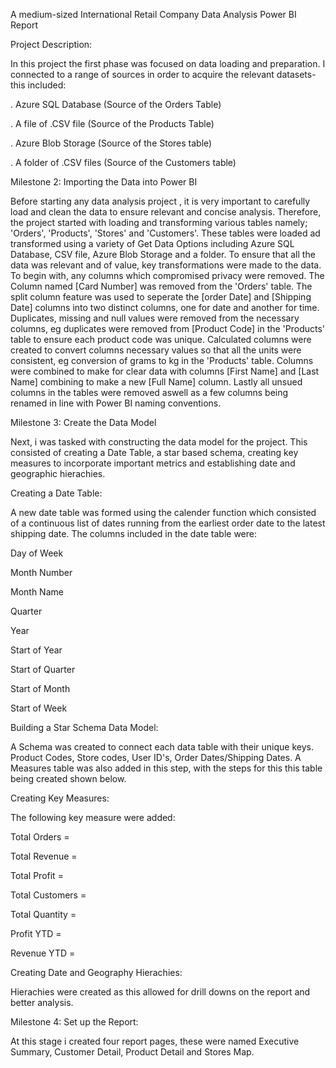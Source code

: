 A medium-sized International Retail Company Data Analysis Power BI Report

Project Description:

In this project the first phase was focused on data loading and preparation. I connected to a range of sources in order to acquire the relevant datasets- this included:

. Azure SQL Database (Source of the Orders Table)

. A file of .CSV file (Source of the Products Table)

. Azure Blob Storage (Source of the Stores table)

. A folder of .CSV files (Source of the Customers table)

Milestone 2: Importing the Data into Power BI

Before starting any data analysis project , it is very important to carefully load and clean the data to ensure relevant and concise analysis. Therefore, the project started with loading and transforming various tables namely; 'Orders', 'Products', 'Stores' and 'Customers'. These tables were loaded ad transformed using a variety of Get Data Options including Azure SQL Database, CSV file, Azure Blob Storage and a folder.
To ensure that all the data was relevant and of value, key transformations were made to the data. To begin with, any columns which compromised privacy were removed. The Column named [Card Number] was removed from the 'Orders' table. The split column feature was used to seperate the [order Date] and [Shipping Date] columns into two distinct columns, one for date and another for time.
Duplicates, missing and null values were removed from the necessary columns, eg duplicates were removed from [Product Code] in the 'Products' table to ensure each product code was unique. Calculated columns were created to convert columns necessary values so that all the units were consistent, eg conversion of grams to kg in the 'Products' table.
Columns were combined to make for clear data with columns [First Name] and [Last Name] combining to make a new [Full Name] column. Lastly all unsued columns in the tables were removed aswell as a few columns being renamed in line with Power BI naming conventions.

Milestone 3: Create the Data Model

Next, i was tasked with constructing the data model for the project. This consisted of creating a Date Table, a star based schema, creating key measures to incorporate important metrics and establishing date and geographic hierachies.

Creating a Date Table:

A new date table was formed using the calender function which consisted of a continuous list of dates running from the earliest order date to the latest shipping date. The columns included in the date table were:

Day of Week

Month Number

Month Name

Quarter

Year

Start of Year

Start of Quarter

Start of Month

Start of Week

Building a Star Schema Data Model:

A Schema was created to connect each data table with their unique keys. Product Codes, Store codes, User ID's, Order Dates/Shipping Dates. A Measures table was also added in this step, with the steps for this this table being created shown below.

Creating Key Measures:

The following key measure were added:

Total Orders = 

Total Revenue = 

Total Profit = 

Total Customers = 

Total Quantity = 

Profit YTD = 

Revenue YTD = 

Creating Date and Geography Hierachies:

Hierachies were created as this allowed for drill downs on the report and better analysis.

Milestone 4: Set up the Report:

At this stage i created four report pages, these were named Executive Summary, Customer Detail, Product Detail and Stores Map.








